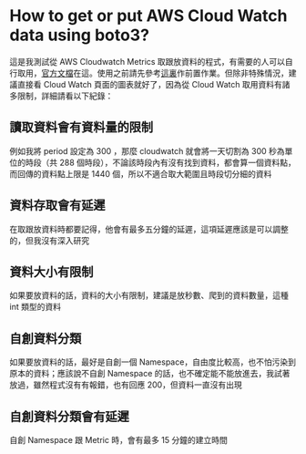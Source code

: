 # How to get or put AWS Cloud Watch data using boto3?
這是我測試從 AWS Cloudwatch Metrics 取跟放資料的程式，有需要的人可以自行取用，[官方文檔](https://boto3.amazonaws.com/v1/documentation/api/latest/reference/services/cloudwatch.html?highlight=cloudwatch)在這。使用之前請先參考[這裏](https://boto3.amazonaws.com/v1/documentation/api/latest/guide/quickstart.html)作前置作業。但除非特殊情況，建議直接看 Cloud Watch 頁面的圖表就好了，因為從 Cloud Watch 取用資料有諸多限制，詳細請看以下紀錄：

## 讀取資料會有資料量的限制
例如我將 period 設定為 300 ，那麼 cloudwatch 就會將一天切割為 300 秒為單位的時段（共 288 個時段），不論該時段內有沒有找到資料，都會算一個資料點，而回傳的資料點上限是 1440 個，所以不適合取大範圍且時段切分細的資料

## 資料存取會有延遲
在取跟放資料時都要記得，他會有最多五分鐘的延遲，這項延遲應該是可以調整的，但我沒有深入研究

## 資料大小有限制
如果要放資料的話，資料的大小有限制，建議是放秒數、爬到的資料數量，這種 int 類型的資料

## 自創資料分類
如果要放資料的話，最好是自創一個 Namespace，自由度比較高，也不怕污染到原本的資料；應該說不自創 Namespace 的話，也不確定能不能放進去，我試著放過，雖然程式沒有有報錯，也有回應 200，但資料一直沒有出現

## 自創資料分類會有延遲
自創 Namespace 跟 Metric 時，會有最多 15 分鐘的建立時間
